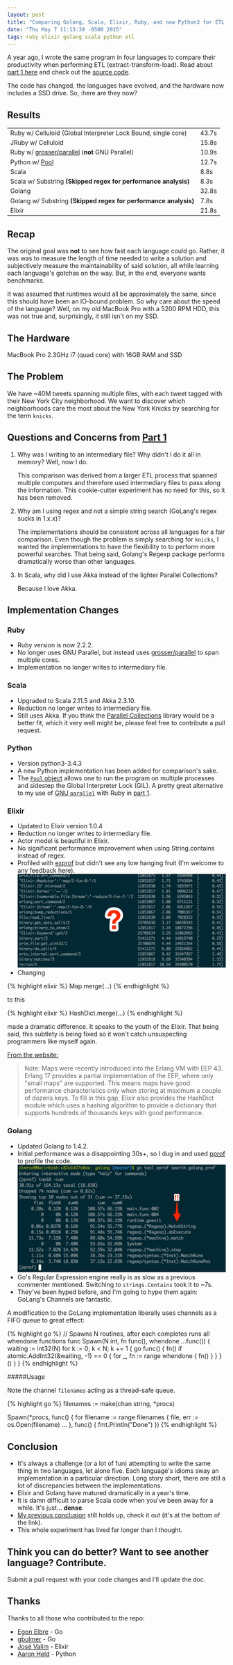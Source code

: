 ```yaml
---
layout: post
title: "Comparing Golang, Scala, Elixir, Ruby, and now Python3 for ETL: Part 2"
date: "Thu May 7 11:13:39 -0500 2015"
tags: ruby elixir golang scala python etl
---
```


A year ago, I wrote the same program in four languages to compare their productivity when performing ETL (extract-transform-load).
Read about [part 1 here](/2014/09/29/etl-language-showdown/) and check out the [source code](https://github.com/dimroc/etl-language-comparison).

The code has changed, the languages have evolved, and the hardware now includes a SSD drive. So, :here are they now?

<!--more-->

## Results

<table>
  <tr>
    <td>Ruby w/ Celluloid (Global Interpreter Lock Bound, single core)</td>
    <td>43.7s</td>
  </tr>

  <tr>
    <td>JRuby w/ Celluloid</td>
    <td>15.8s</td>
  </tr>

  <tr>
    <td>Ruby w/ <a href="https://github.com/grosser/parallel" target="_blank">grosser/parallel</a> (<b>not</b> GNU Parallel)</td>
    <td>10.9s</td>
  </tr>

  <tr>
    <td>Python w/ <a href="https://docs.python.org/2/library/multiprocessing.html" target="_blank">Pool</a></td>
    <td>12.7s</td>
  </tr>

  <tr>
    <td>Scala</td>
    <td>8.8s</td>
  </tr>

  <tr>
    <td>Scala w/ Substring <b>(Skipped regex for performance analysis)</b></td>
    <td>8.3s</td>
  </tr>

  <tr>
    <td>Golang</td>
    <td>32.8s</td>
  </tr>

  <tr>
    <td>Golang w/ Substring <b>(Skipped regex for performance analysis)</b></td>
    <td>7.8s</td>
  </tr>

  <tr>
    <td>Elixir</td>
    <td>21.8s</td>
  </tr>
</table>

## Recap

The original goal was **not** to see how fast each language could go. Rather, it was was to measure the length of time needed to
write a solution and subjectively measure the maintainability of said solution, all while learning each language's gotchas on the way.
But, in the end, everyone wants benchmarks.

It was assumed that runtimes would all be approximately the same, since this should have been an IO-bound problem. So why
care about the speed of the language? Well, on my old MacBook Pro with a 5200 RPM HDD, this was not true and, surprisingly, it still isn't on my SSD.

## The Hardware

MacBook Pro 2.3GHz i7 (quad core) with 16GB RAM and SSD

## The Problem

We have ~40M tweets spanning multiple files, with each tweet tagged with their New York City neighborhood. We want to discover which
neighborhoods care the most about the New York Knicks by searching for the term `knicks`.

## Questions and Concerns from [Part 1](/2014/09/29/etl-language-showdown/)

1. Why was I writing to an intermediary file? Why didn't I do it all in memory? Well, now I do.

    This comparison was derived from a larger ETL process that spanned multiple computers and therefore
    used intermediary files to pass along the information. This cookie-cutter experiment has no need for this,
    so it has been removed.

2. Why am I using regex and not a simple string search (GoLang's regex sucks in 1.x.x)?

    The implementations should be consistent across all languages for a fair comparison. Even though
    the problem is simply searching for `knicks`, I wanted the implementations to have the flexibility to
    to perform more powerful searches. That being said, Golang's Regexp package performs dramatically worse than other languages.

3. In Scala, why did I use Akka instead of the lighter Parallel Collections?

    Because I love Akka.

## Implementation Changes

### Ruby
- Ruby version is now 2.2.2.
- No longer uses GNU Parallel, but instead uses [grosser/parallel](https://github.com/grosser/parallel) to span multiple cores.
- Implementation no longer writes to intermediary file.

### Scala
- Upgraded to Scala 2.11.5 and Akka 2.3.10.
- Reduction no longer writes to intermediary file.
- Still uses Akka. If you think the [Parallel Collections](http://docs.scala-lang.org/overviews/parallel-collections/overview.html) library would be a better fit,
which it very well might be, please feel free to contribute a pull request.

### Python
- Version python3-3.4.3
- A new Python implementation has been added for comparison's sake.
- The [`Pool` object](https://docs.python.org/2/library/multiprocessing.html) allows one to run the program on multiple processes and sidestep the Global Interpreter Lock (GIL).
    A pretty great alternative to my use of [GNU `parallel`](http://www.gnu.org/software/parallel/) with Ruby in [part 1](/2014/09/29/etl-language-showdown/).

### Elixir
- Updated to Elixir version 1.0.4
- Reduction no longer writes to intermediary file.
- Actor model is beautiful in Elixir.
- No significant performance improvement when using String.contains instead of regex.
- Profiled with [exprof](https://github.com/parroty/exprof) but didn't see any low hanging fruit (I'm welcome to any feedback here).
    ![Elixir Profiling](/public/images/etlElixirProfiling.jpg)
- Changing

{% highlight elixir %}
Map.merge(...)
{% endhighlight %}

to this

{% highlight elixir %}
HashDict.merge(...)
{% endhighlight %}

made a dramatic difference. It speaks to the youth of the Elixir. That being said, this subtlety is being fixed
so it won't catch unsuspecting programmers like myself again.

[From the website:](http://elixir-lang.org/getting-started/maps-and-dicts.html#maps)

> Note: Maps were recently introduced into the Erlang VM with EEP 43. Erlang 17 provides a partial implementation of the EEP, where only "small maps" are supported. This means maps have good performance characteristics only when storing at maximum a couple of dozens keys. To fill in this gap, Elixir also provides the HashDict module which uses a hashing algorithm to provide a dictionary that supports hundreds of thousands keys with good performance.

### Golang

- Updated Golang to 1.4.2.
- Initial performance was a disappointing 30s+, so I dug in and used [pprof](http://blog.golang.org/profiling-go-programs) to profile the code.
    ![Golang Profiling](/public/images/etlGolangRegexp.jpg)
- Go's Regular Expression engine really is as slow as a previous commenter mentioned. Switching to `strings.Contains` took it to ~7s.
- They've been hyped before, and I'm going to hype them again: GoLang's Channels are fantastic.

A modification to the GoLang implementation liberally uses channels as a FIFO queue to great effect:

{% highlight go %}
// Spawns N routines, after each completes runs all whendone functions
func Spawn(N int, fn func(), whendone ...func()) {
  waiting := int32(N)
  for k := 0; k < N; k += 1 {
    go func() {
      fn()
      if atomic.AddInt32(&waiting, -1) == 0 {
        for _, fn := range whendone {
          fn()
        }
      }
    }()
  }
}
{% endhighlight %}

#####Usage

Note the channel `filenames` acting as a thread-safe queue.

{% highlight go %}
filenames := make(chan string, *procs)

Spawn(*procs, func() {
  for filename := range filenames {
    file, err := os.Open(filename)
    ...
}, func() { fmt.Println("Done") })
{% endhighlight %}

## Conclusion

- It's always a challenge (or a lot of fun) attempting to write the same thing in two languages, let alone five.
Each language's idioms sway an implementation in a particular direction. Long story short, there are still a lot of discrepancies between the implementations.
- Elixir and Golang have matured dramatically in a year's time.
- It is damn difficult to parse Scala code when you've been away for a while. It's just... **dense**.
- [My previous conclusion](/2014/09/29/etl-language-showdown/) still holds up, check it out (it's at the bottom of the link).
- This whole experiment has lived far longer than I thought.

## Think you can do better? Want to see another language? Contribute.

Submit a pull request with your code changes and I'll update the doc.

## Thanks

Thanks to all those who contributed to the repo:

- [Egon Elbre](https://github.com/egonelbre) - Go
- [gbulmer](https://github.com/gbulmer) - Go
- [José Valim](https://github.com/josevalim) - Elixir
- [Aaron Held](https://github.com/aheld) - Python

